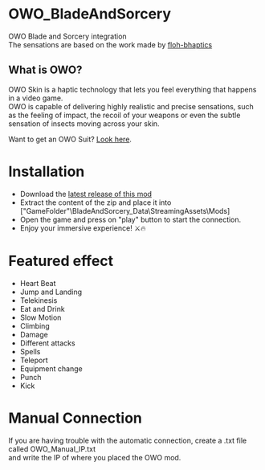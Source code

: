 # OWO_BladeAndSorcery
OWO Blade and Sorcery integration  
The sensations are based on the work made by [floh-bhaptics](https://github.com/floh-bhaptics/BladeAndSorcery_OWO)

## What is OWO?
OWO Skin is a haptic technology that lets you feel everything that happens in a video game.  
OWO is capable of delivering highly realistic and precise sensations, such as the feeling of impact, the recoil of your weapons or even the subtle sensation of insects moving across your skin.

Want to get an OWO Suit? [Look here](https://owogame.com/shop/).

# Installation
- Download the [latest release of this mod](https://github.com/OWODevelopers/OWO_BladeAndSorcery/releases/latest)
- Extract the content of the zip and place it into ["GameFolder"\BladeAndSorcery_Data\StreamingAssets\Mods]
- Open the game and press on "play" button to start the connection.
- Enjoy your immersive experience! ⚔🔥

# Featured effect
- Heart Beat
- Jump and Landing
- Telekinesis
- Eat and Drink
- Slow Motion
- Climbing
- Damage
- Different attacks
- Spells
- Teleport
- Equipment change
- Punch
- Kick
 
# Manual Connection
If you are having trouble with the automatic connection, create a .txt file called OWO_Manual_IP.txt  
and write the IP of where you placed the OWO mod.
